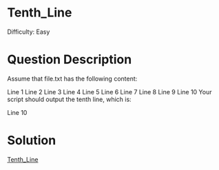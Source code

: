 
# Tenth_Line

Difficulty: Easy

# Question Description

Assume that file.txt has the following content:

Line 1
Line 2
Line 3
Line 4
Line 5
Line 6
Line 7
Line 8
Line 9
Line 10
Your script should output the tenth line, which is:

Line 10

# Solution

[Tenth_Line]([195]Tenth_Line.txt)

    